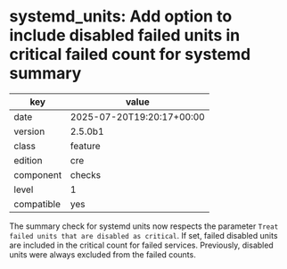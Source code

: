 [//]: # (werk v2)
# systemd_units: Add option to include disabled failed units in critical failed count for systemd summary

key        | value
---------- | ---
date       | 2025-07-20T19:20:17+00:00
version    | 2.5.0b1
class      | feature
edition    | cre
component  | checks
level      | 1
compatible | yes

The summary check for systemd units now respects the parameter `Treat failed units that are disabled as critical`.
If set, failed disabled units are included in the critical count for failed services. Previously, disabled units were always excluded from the failed counts.
